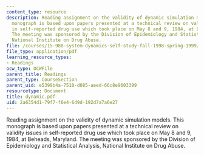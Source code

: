 ```yaml
---
content_type: resource
description: Reading assignment on the validity of dynamic simulation models. This
  monograph is based upon papers presented at a technical review on validity issues
  in self-reported drug use which took place on May 8 and 9, 1984, at Beheads, Maryland.
  The meeting was sponsored by the Division of Epidemiology and Statistical Analysis,
  National Institute on Drug Abuse.
file: /courses/15-988-system-dynamics-self-study-fall-1998-spring-1999/2a6354d179f7f6e46d9d192d7a7a6e27_dynamic.pdf
file_type: application/pdf
learning_resource_types:
- Readings
ocw_type: OCWFile
parent_title: Readings
parent_type: CourseSection
parent_uid: e5399b4a-7510-d085-aeed-66c8e9603399
resourcetype: Document
title: dynamic.pdf
uid: 2a6354d1-79f7-f6e4-6d9d-192d7a7a6e27
---
```

Reading assignment on the validity of dynamic simulation models. This monograph is based upon papers presented at a technical review on validity issues in self-reported drug use which took place on May 8 and 9, 1984, at Beheads, Maryland. The meeting was sponsored by the Division of Epidemiology and Statistical Analysis, National Institute on Drug Abuse.

